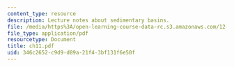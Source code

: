 ```yaml
---
content_type: resource
description: Lecture notes about sedimentary basins.
file: /media/https%3A/open-learning-course-data-rc.s3.amazonaws.com/12-110-sedimentary-geology-spring-2007/346c2652c9d9d89a21f43bf131f6e50f_ch11.pdf
file_type: application/pdf
resourcetype: Document
title: ch11.pdf
uid: 346c2652-c9d9-d89a-21f4-3bf131f6e50f
---
```

